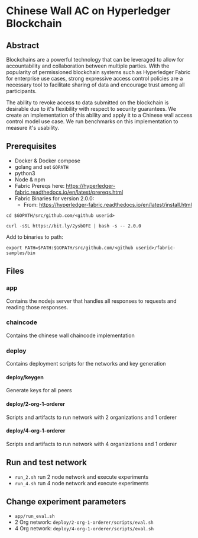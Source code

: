 # Chinese Wall AC on Hyperledger Blockchain
## Abstract
Blockchains are a powerful technology that can be leveraged to allow for accountability and collaboration between multiple parties. With the popularity of permissioned blockchain systems such as Hyperledger Fabric for enterprise use cases, strong expressive access control policies are a necessary tool to facilitate sharing of data and encourage trust among all participants. 

The ability to revoke access to data submitted on the blockchain is desirable due to it's flexibility with respect to security guarantees. We create an implementation of this ability and apply it to a Chinese wall access control model use case. We run benchmarks on this implementation to measure it's usability.

## Prerequisites
* Docker & Docker compose
* golang and set `GOPATH`
* python3
* Node & npm
* Fabric Prereqs here: <https://hyperledger-fabric.readthedocs.io/en/latest/prereqs.html>
* Fabric Binaries for version 2.0.0:
  * From: <https://hyperledger-fabric.readthedocs.io/en/latest/install.html>

`cd $GOPATH/src/github.com/<github userid>`

`curl -sSL https://bit.ly/2ysbOFE | bash -s -- 2.0.0 `

Add to binaries to path:

`export PATH=$PATH:$GOPATH/src/github.com/<github userid>/fabric-samples/bin`

## Files
### app
 Contains the nodejs server that handles all responses to requests and reading those responses.
### chaincode
 Contains the chinese wall chaincode implementation
### deploy
 Contains deployment scripts for the networks and key generation
#### deploy/keygen
 Generate keys for all peers
#### deploy/2-org-1-orderer
 Scripts and artifacts to run network with 2 organizations and 1 orderer
#### deploy/4-org-1-orderer
 Scripts and artifacts to run network with 4 organizations and 1 orderer


## Run and test network
* `run_2.sh` run 2 node network and execute experiments
* `run_4.sh` run 4 node network and execute experiments

## Change experiment parameters
* `app/run_eval.sh`
* 2 Org network: `deploy/2-org-1-orderer/scripts/eval.sh`
* 4 Org network: `deploy/4-org-1-orderer/scripts/eval.sh`
